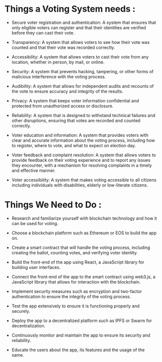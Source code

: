 # Things a Voting System needs :

* Secure voter registration and authentication: A system that ensures that only eligible voters can register and that their identities are verified before they can cast their vote.

* Transparency: A system that allows voters to see how their vote was counted and that their vote was recorded correctly.

* Accessibility: A system that allows voters to cast their vote from any location, whether in person, by mail, or online.

* Security: A system that prevents hacking, tampering, or other forms of malicious interference with the voting process.

* Audibility: A system that allows for independent audits and recounts of the vote to ensure accuracy and integrity of the results.

* Privacy: A system that keeps voter information confidential and protected from unauthorized access or disclosure.

* Reliability: A system that is designed to withstand technical failures and other disruptions, ensuring that votes are recorded and counted correctly.

* Voter education and information: A system that provides voters with clear and accurate information about the voting process, including how to register, where to vote, and what to expect on election day.

* Voter feedback and complaint resolution: A system that allows voters to provide feedback on their voting experience and to report any issues they encounter, with a mechanism for resolving complaints in a timely and effective manner.

* Voter accessibility: A system that makes voting accessible to all citizens including individuals with disabilities, elderly or low-literate citizens.

# Things We Need to Do :

* Research and familiarize yourself with blockchain technology and how it can be used for voting.

* Choose a blockchain platform such as Ethereum or EOS to build the app on.

* Create a smart contract that will handle the voting process, including creating the ballot, counting votes, and verifying voter identity.

* Build the front-end of the app using React, a JavaScript library for building user interfaces.

* Connect the front-end of the app to the smart contract using web3.js, a JavaScript library that allows for interaction with the blockchain.

* Implement security measures such as encryption and two-factor authentication to ensure the integrity of the voting process.

* Test the app extensively to ensure it is functioning properly and securely.

* Deploy the app to a decentralized platform such as IPFS or Swarm for decentralization.

* Continuously monitor and maintain the app to ensure its security and reliability.

* Educate the users about the app, its features and the usage of the same.